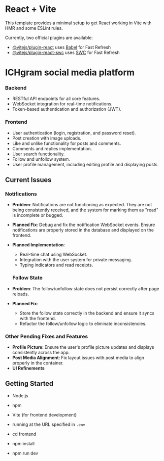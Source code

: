 # React + Vite

This template provides a minimal setup to get React working in Vite with HMR and some ESLint rules.

Currently, two official plugins are available:

- [@vitejs/plugin-react](https://github.com/vitejs/vite-plugin-react/blob/main/packages/plugin-react/README.md) uses [Babel](https://babeljs.io/) for Fast Refresh
- [@vitejs/plugin-react-swc](https://github.com/vitejs/vite-plugin-react-swc) uses [SWC](https://swc.rs/) for Fast Refresh

# **ICHgram social media platform**


### **Backend**
- RESTful API endpoints for all core features.
- WebSocket integration for real-time notifications.
- Token-based authentication and authorization (JWT).


### **Frontend**
- User authentication (login, registration, and password reset).
- Post creation with image uploads.
- Like and unlike functionality for posts and comments.
- Comments and replies implementation.
- User search functionality.
- Follow and unfollow system.
- User profile management, including editing profile and displaying posts.

## **Current Issues**

### **Notifications**

- **Problem**: Notifications are not functioning as expected. They are not being consistently received, and the system for marking them as "read" is incomplete or bugged.
- **Planned Fix**: Debug and fix the notification WebSocket events. Ensure notifications are properly stored in the database and displayed on the frontend.


- **Planned Implementation**:
  - Real-time chat using WebSocket.
  - Integration with the user system for private messaging.
  - Typing indicators and read receipts.


  ### **Follow State**
- **Problem**: The follow/unfollow state does not persist correctly after page reloads.
- **Planned Fix**:
  - Store the follow state correctly in the backend and ensure it syncs with the frontend.
  - Refactor the follow/unfollow logic to eliminate inconsistencies.

### **Other Pending Fixes and Features**
- **Profile Picture**: Ensure the user's profile picture updates and displays consistently across the app.
- **Post Media Alignment**: Fix layout issues with post media to align properly in the container.
- **UI Refinements**


## **Getting Started**
- Node.js
- npm 
- Vite (for frontend development)
- running at the URL specified in `.env`

- cd frontend
- npm install
- npm run dev